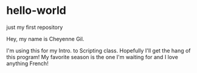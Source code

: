 # hello-world
just my first repository

Hey, my name is Cheyenne Gil.

I'm using this for my Intro. to Scripting class. Hopefully I'll get the hang of this program! 
My favorite season is the one I'm waiting for and I love anything French!
